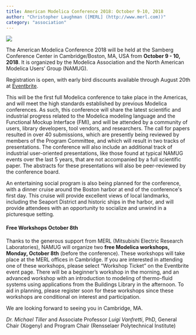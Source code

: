 ```yaml
---
title: American Modelica Conference 2018: October 9-10, 2018
author: "Christopher Laughman ([MERL] (http://www.merl.com))"
category: "association"
---
```


![](https://img.evbuc.com/https%3A%2F%2Fcdn.evbuc.com%2Fimages%2F36908542%2F232427334571%2F1%2Foriginal.jpg?w=800&rect=0%2C149%2C1486%2C743&s=11377e10a546a2aeb2884502bfaba381)

The American Modelica Conference 2018 will be held at the Samberg Conference Center in Cambridge/Boston, MA, USA from **October 9 - 10, 2018**. It is organized by the Modelica Association and the North American Modelica Users’ Group (NAMUG).

Registration is open, with early bird discounts available through August 20th at [Eventbrite](https://www.eventbrite.com/e/the-american-modelica-conference-2018-tickets-39188362447).

This will be the first full Modelica conference to take place in the Americas, and will meet the high standards established by previous Modelica conferences.  As such, this conference will share the latest scientific and industrial progress related to the Modelica modeling language and the Functional Mockup Interface (FMI), and will be attended by a community of users, library developers, tool vendors, and researchers.  The call for papers resulted in over 40 submissions, which are presently being reviewed by members of the Program Committee, and which will result in two tracks of presentations.  The conference will also include an additional track of industrial user-oriented presentations, like those found at typical NAMUG events over the last 5 years, that are not accompanied by a full scientific paper. The abstracts for these presentations will also be peer-reviewed by the conference board.

An entertaining social program is also being planned for the conference, with a dinner cruise around the Boston harbor at end of the conference's first day.  This cruise will provide excellent views of local landmarks, including the Seaport District and historic ships in the harbor, and will provide attendees with an opportunity to socialize and unwind in a picturesque setting.

#### Free Workshops October 8th

Thanks to the generous support from MERL (Mitsubishi Electric Research Laboratories), NAMUG will organize two **free Modelica workshops, Monday, October 8th** (before the conference). These workshops will take place at the MERL offices in Cambridge. If you are interested in attending one of these workshops, please select “Workshop Ticket” on the Eventbrite event page. There will be a beginner’s workshop in the morning, and an advanced workshop with an introduction to modeling of thermo-fluid systems using applications from the Buildings Library in the afternoon. To aid in planning, please register soon for these workshops since these workshops are conditional on interest and participation.

We are looking forward to seeing you in Cambridge, MA.

*Dr. Michael Tiller* and Associate Professor *Luigi Vanfretti*, PhD, General Chair (Xogeny) and Program Chair (Rensselaer Polytechnical Institute)
